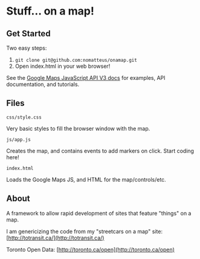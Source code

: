 Stuff... on a map!
==================

Get Started
-----------

Two easy steps:

1. `git clone git@github.com:nomatteus/onamap.git`
2. Open index.html in your web browser!

See the [Google Maps JavaScript API V3
docs](http://code.google.com/apis/maps/documentation/javascript/) for
examples, API documentation, and tutorials.

Files
-----

`css/style.css`

Very basic styles to fill the browser window with the map.

`js/app.js`

Creates the map, and contains events to add markers on click. 
Start coding here!

`index.html`

Loads the Google Maps JS, and HTML for the map/controls/etc.

About
-----

A framework to allow rapid development of sites that feature "things" on a map.

I am genericizing the code from my "streetcars on a map" site:
[http://totransit.ca/](http://totransit.ca/)

Toronto Open Data:
[http://toronto.ca/open](http://toronto.ca/open)
